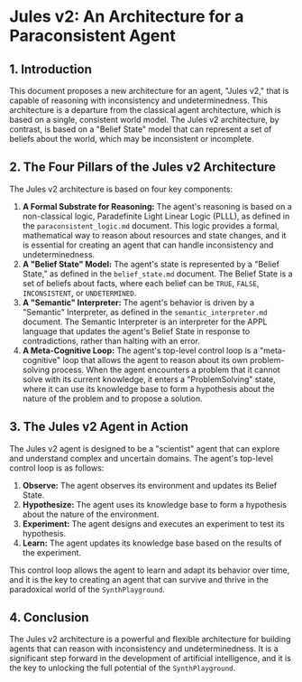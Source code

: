 # Jules v2: An Architecture for a Paraconsistent Agent

## 1. Introduction

This document proposes a new architecture for an agent, "Jules v2," that is capable of reasoning with inconsistency and undeterminedness. This architecture is a departure from the classical agent architecture, which is based on a single, consistent world model. The Jules v2 architecture, by contrast, is based on a "Belief State" model that can represent a set of beliefs about the world, which may be inconsistent or incomplete.

## 2. The Four Pillars of the Jules v2 Architecture

The Jules v2 architecture is based on four key components:

1.  **A Formal Substrate for Reasoning:** The agent's reasoning is based on a non-classical logic, Paradefinite Light Linear Logic (PLLL), as defined in the `paraconsistent_logic.md` document. This logic provides a formal, mathematical way to reason about resources and state changes, and it is essential for creating an agent that can handle inconsistency and undeterminedness.
2.  **A "Belief State" Model:** The agent's state is represented by a "Belief State," as defined in the `belief_state.md` document. The Belief State is a set of beliefs about facts, where each belief can be `TRUE`, `FALSE`, `INCONSISTENT`, or `UNDETERMINED`.
3.  **A "Semantic" Interpreter:** The agent's behavior is driven by a "Semantic" Interpreter, as defined in the `semantic_interpreter.md` document. The Semantic Interpreter is an interpreter for the APPL language that updates the agent's Belief State in response to contradictions, rather than halting with an error.
4.  **A Meta-Cognitive Loop:** The agent's top-level control loop is a "meta-cognitive" loop that allows the agent to reason about its own problem-solving process. When the agent encounters a problem that it cannot solve with its current knowledge, it enters a "ProblemSolving" state, where it can use its knowledge base to form a hypothesis about the nature of the problem and to propose a solution.

## 3. The Jules v2 Agent in Action

The Jules v2 agent is designed to be a "scientist" agent that can explore and understand complex and uncertain domains. The agent's top-level control loop is as follows:

1.  **Observe:** The agent observes its environment and updates its Belief State.
2.  **Hypothesize:** The agent uses its knowledge base to form a hypothesis about the nature of the environment.
3.  **Experiment:** The agent designs and executes an experiment to test its hypothesis.
4.  **Learn:** The agent updates its knowledge base based on the results of the experiment.

This control loop allows the agent to learn and adapt its behavior over time, and it is the key to creating an agent that can survive and thrive in the paradoxical world of the `SynthPlayground`.

## 4. Conclusion

The Jules v2 architecture is a powerful and flexible architecture for building agents that can reason with inconsistency and undeterminedness. It is a significant step forward in the development of artificial intelligence, and it is the key to unlocking the full potential of the `SynthPlayground`.
